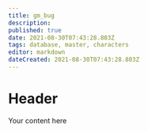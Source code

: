 ```yaml
---
title: gm_bug
description: 
published: true
date: 2021-08-30T07:43:28.803Z
tags: database, master, characters
editor: markdown
dateCreated: 2021-08-30T07:43:28.803Z
---
```


# Header
Your content here